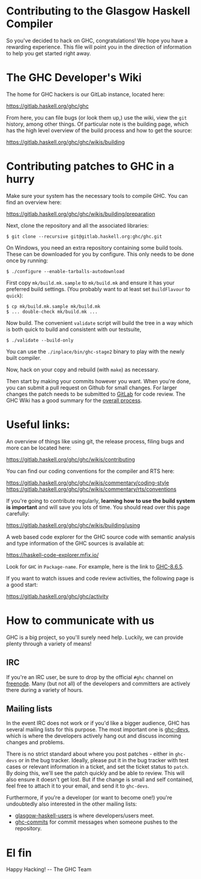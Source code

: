 Contributing to the Glasgow Haskell Compiler
============================================

So you've decided to hack on GHC, congratulations! We hope you have a
rewarding experience. This file will point you in the direction of
information to help you get started right away.

The GHC Developer's Wiki
========================

The home for GHC hackers is our GitLab instance, located here:

<https://gitlab.haskell.org/ghc/ghc>

From here, you can file bugs (or look them up,) use the wiki, view the
`git` history, among other things. Of particular note is the building
page, which has the high level overview of the build process and how
to get the source:

<https://gitlab.haskell.org/ghc/ghc/wikis/building>

Contributing patches to GHC in a hurry
======================================

Make sure your system has the necessary tools to compile GHC. You can
find an overview here:

<https://gitlab.haskell.org/ghc/ghc/wikis/building/preparation>

Next, clone the repository and all the associated libraries:

```
$ git clone --recursive git@gitlab.haskell.org:ghc/ghc.git
```

On Windows, you need an extra repository containing some build tools.
These can be downloaded for you by configure. This only needs to be done once by running:

```
$ ./configure --enable-tarballs-autodownload
```

First copy `mk/build.mk.sample` to `mk/build.mk` and ensure it has
your preferred build settings. (You probably want to at least set
`BuildFlavour` to `quick`):

```
$ cp mk/build.mk.sample mk/build.mk
$ ... double-check mk/build.mk ...
```

Now build. The convenient `validate` script will build the tree in a way which
is both quick to build and consistent with our testsuite,

```
$ ./validate --build-only
```

You can use the `./inplace/bin/ghc-stage2` binary to play with the
newly built compiler.

Now, hack on your copy and rebuild (with `make`) as necessary.

Then start by making your commits however you want. When you're done, you can submit
 a pull request on Github for small changes. For larger changes the patch needs to be
 submitted to [GitLab](https://gitlab.haskell.org/ghc/ghc/merge_requests) for code review.
 The GHC Wiki has a good summary for the [overall process](https://gitlab.haskell.org/ghc/ghc/wikis/working-conventions/fixing-bugs).


Useful links:
=============

An overview of things like using git, the release process, filing bugs
and more can be located here:

<https://gitlab.haskell.org/ghc/ghc/wikis/contributing>

You can find our coding conventions for the compiler and RTS here:

<https://gitlab.haskell.org/ghc/ghc/wikis/commentary/coding-style>
<https://gitlab.haskell.org/ghc/ghc/wikis/commentary/rts/conventions>

If you're going to contribute regularly, **learning how to use the
build system is important** and will save you lots of time. You should
read over this page carefully:

<https://gitlab.haskell.org/ghc/ghc/wikis/building/using>

A web based code explorer for the GHC source code with semantic analysis
and type information of the GHC sources is available at:

<https://haskell-code-explorer.mfix.io/>

Look for `GHC` in `Package-name`. For example, here is the link to
[GHC-8.6.5](https://haskell-code-explorer.mfix.io/package/ghc-8.6.5).



If you want to watch issues and code review activities, the following page is a good start:

<https://gitlab.haskell.org/ghc/ghc/activity>


How to communicate with us
==========================

GHC is a big project, so you'll surely need help. Luckily, we can
provide plenty through a variety of means!

## IRC

If you're an IRC user, be sure to drop by the official `#ghc` channel
on [freenode](http://freenode.org). Many (but not all) of the
developers and committers are actively there during a variety of
hours.

## Mailing lists

In the event IRC does not work or if you'd like a bigger audience, GHC
has several mailing lists for this purpose. The most important one is
[ghc-devs](http://www.haskell.org/pipermail/ghc-devs/), which is where
the developers actively hang out and discuss incoming changes and
problems.

There is no strict standard about where you post patches - either in
`ghc-devs` or in the bug tracker. Ideally, please put it in the bug
tracker with test cases or relevant information in a ticket, and set
the ticket status to `patch`. By doing this, we'll see the patch
quickly and be able to review. This will also ensure it doesn't get
lost. But if the change is small and self contained, feel free to
attach it to your email, and send it to `ghc-devs`.

Furthermore, if you're a developer (or want to become one!) you're
undoubtedly also interested in the other mailing lists:

 * [glasgow-haskell-users](http://www.haskell.org/mailman/listinfo/glasgow-haskell-users)
   is where developers/users meet.
 * [ghc-commits](http://www.haskell.org/mailman/listinfo/ghc-commits)
   for commit messages when someone pushes to the repository.

El fin
======

Happy Hacking!  -- The GHC Team
